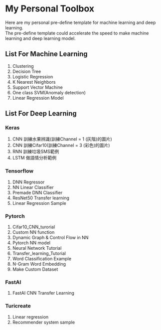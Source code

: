 # My Personal Toolbox
Here are my personal pre-define template for machine learning and deep learning.  
The pre-define template could accelerate the speed to make machine learning and deep learning model.

## List For Machine Learning
1. Clustering
2. Decision Tree
3. Logistic Regression
4. K Nearest Neighbors
5. Support Vector Machine
6. One class SVM(Anomaly detection)
7. Linear Regression Model

## List For Deep Learning

### Keras
1. CNN 訓練水果辨識(訓練Channel = 1 (灰階)的圖片)
2. CNN 訓練Cifar10(訓練Channel = 3 (彩色)的圖片)
3. RNN 訓練垃圾SMS範例
4. LSTM 做語情分析範例

### Tensorflow
1. DNN Regressor
2. NN Linear Classifier
3. Premade DNN Classifier
4. ResNet50 Transfer learning
5. Linear Regression Sample

### Pytorch
1. Cifar10_CNN_turorial
2. Custom NN function
3. Dynamic Graph & Control Flow in NN
4. Pytorch NN model
5. Neural Network Tutorial
6. Transfer_learning_Tutorial
7. Word Classification Example
8. N-Gram Word Embedding
9. Make Custom Dataset

### FastAI
1. FastAI CNN Transfer Learning

### Turicreate
1. Linear regression
2. Recommender system sample
